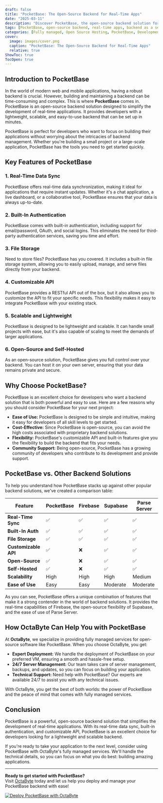 ```yaml
---
draft: false
title: "PocketBase: The Open-Source Backend for Real-Time Apps"
date: "2025-03-11"
description: "Discover PocketBase, the open-source backend solution for building real-time applications. Learn how PocketBase simplifies backend development, its key features, and how it compares to other popular backend solutions. Perfect for developers looking for a lightweight, scalable, and easy-to-use backend."
tags: [PocketBase, open-source backend, real-time apps, backend as a service, BaaS, Firebase alternative, Supabase alternative, backend comparison, managed backend services, OctaByte]
categories: [Fully managed, Open Source Hosting, PocketBase, Development, Backend As A Service]
cover:
  image: images/cover.png
  caption: "PocketBase: The Open-Source Backend for Real-Time Apps"
  relative: true
ShowToc: true
TocOpen: true
---
```



## Introduction to PocketBase

In the world of modern web and mobile applications, having a robust backend is crucial. However, building and maintaining a backend can be time-consuming and complex. This is where **PocketBase** comes in. PocketBase is an open-source backend solution designed to simplify the development of real-time applications. It provides developers with a lightweight, scalable, and easy-to-use backend that can be set up in minutes.

PocketBase is perfect for developers who want to focus on building their applications without worrying about the intricacies of backend management. Whether you're building a small project or a large-scale application, PocketBase has the tools you need to get started quickly.

## Key Features of PocketBase

### 1. **Real-Time Data Sync**
PocketBase offers real-time data synchronization, making it ideal for applications that require instant updates. Whether it's a chat application, a live dashboard, or a collaborative tool, PocketBase ensures that your data is always up-to-date.

### 2. **Built-In Authentication**
PocketBase comes with built-in authentication, including support for email/password, OAuth, and social logins. This eliminates the need for third-party authentication services, saving you time and effort.

### 3. **File Storage**
Need to store files? PocketBase has you covered. It includes a built-in file storage system, allowing you to easily upload, manage, and serve files directly from your backend.

### 4. **Customizable API**
PocketBase provides a RESTful API out of the box, but it also allows you to customize the API to fit your specific needs. This flexibility makes it easy to integrate PocketBase with your existing stack.

### 5. **Scalable and Lightweight**
PocketBase is designed to be lightweight and scalable. It can handle small projects with ease, but it's also capable of scaling to meet the demands of larger applications.

### 6. **Open-Source and Self-Hosted**
As an open-source solution, PocketBase gives you full control over your backend. You can host it on your own server, ensuring that your data remains private and secure.

## Why Choose PocketBase?

PocketBase is an excellent choice for developers who want a backend solution that is both powerful and easy to use. Here are a few reasons why you should consider PocketBase for your next project:

- **Ease of Use:** PocketBase is designed to be simple and intuitive, making it easy for developers of all skill levels to get started.
- **Cost-Effective:** Since PocketBase is open-source, you can avoid the high costs associated with proprietary backend solutions.
- **Flexibility:** PocketBase's customizable API and built-in features give you the flexibility to build the backend that fits your needs.
- **Community Support:** Being open-source, PocketBase has a growing community of developers who contribute to its development and provide support.

## PocketBase vs. Other Backend Solutions

To help you understand how PocketBase stacks up against other popular backend solutions, we've created a comparison table:

| Feature                | PocketBase       | Firebase         | Supabase         | Parse Server     |
|------------------------|------------------|------------------|------------------|------------------|
| **Real-Time Sync**     | ✅               | ✅               | ✅               | ✅               |
| **Built-In Auth**      | ✅               | ✅               | ✅               | ✅               |
| **File Storage**       | ✅               | ✅               | ✅               | ✅               |
| **Customizable API**   | ✅               | ❌               | ✅               | ✅               |
| **Open-Source**        | ✅               | ❌               | ✅               | ✅               |
| **Self-Hosted**        | ✅               | ❌               | ✅               | ✅               |
| **Scalability**        | High             | High             | High             | Medium           |
| **Ease of Use**        | Easy             | Easy             | Moderate         | Moderate         |

As you can see, PocketBase offers a unique combination of features that make it a strong contender in the world of backend solutions. It provides the real-time capabilities of Firebase, the open-source flexibility of Supabase, and the ease of use of Parse Server.

## How OctaByte Can Help You with PocketBase

At **OctaByte**, we specialize in providing fully managed services for open-source software like PocketBase. When you choose OctaByte, you get:

- **Expert Deployment:** We handle the deployment of PocketBase on your preferred VM, ensuring a smooth and hassle-free setup.
- **24/7 Server Management:** Our team takes care of server management, backups, and updates, so you can focus on building your application.
- **Technical Support:** Need help with PocketBase? Our experts are available 24/7 to assist you with any technical issues.

With OctaByte, you get the best of both worlds: the power of PocketBase and the peace of mind that comes with fully managed services.

## Conclusion

PocketBase is a powerful, open-source backend solution that simplifies the development of real-time applications. With its real-time data sync, built-in authentication, and customizable API, PocketBase is an excellent choice for developers looking for a lightweight and scalable backend.

If you're ready to take your application to the next level, consider using PocketBase with OctaByte's fully managed services. We'll handle the technical details, so you can focus on what you do best: building amazing applications.

---

**Ready to get started with PocketBase?**  
Visit [OctaByte](https://octabyte.io) today and let us help you deploy and manage your PocketBase backend with ease!

[![Deploy PocketBase with OctaByte](/images/deploy-on-octabyte.png)](https://octabyte.io/fully-managed-open-source-services/development/backend-as-a-service/pocketbase)